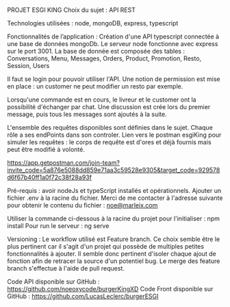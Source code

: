 PROJET ESGI KING
Choix du sujet : API REST

Technologies utilisées : node, mongoDB, express, typescript

Fonctionnalités de l’application : 
Création d'une API typescript connectée à une base de données mongoDb. 
Le serveur node fonctionne avec express sur le port 3001. 
La base de donnée est composée des tables : Conversations, Menu, Messages, Orders, Product, Promotion, Resto, Session, Users

Il faut se login pour pouvoir utiliser l'API.
Une notion de permission est mise en place : un customer ne peut modifier un resto par exemple.

Lorsqu'une commande est en cours, le livreur et le customer ont la possibilité d'échanger par chat.
Une discussion est crée lors du premier message, puis tous les messages sont ajoutés à la suite.

L'ensemble des requêtes disponibles sont définies dans le sujet.
Chaque rôle a ses endPoints dans son controler.
Lien vers le postman esgiKing pour simuler les requêtes : le corps de requête est d'ores et déjà fournis mais peut être modifié à volonté.

https://app.getpostman.com/join-team?invite_code=5a876e5088dd859e71aa3c59528e9305&target_code=929578d6f67b40ff1a0f72c38f28a93f


Pré-requis : avoir nodeJs et typeScript installés et opérationnels.
Ajouter un fichier .env à la racine du fichier.
Merci de me contacter à l'adresse suivante pour obtenir le contenu du fichier : 
noe@marleix.com

Utiliser la commande ci-dessous à la racine du projet pour l'initialiser : npm install
Pour run le serveur : ng serve

Versioning : Le workflow utilisé est Feature branch. Ce choix semble être le plus pertinent car il s'agit d'un projet qui possède de multiples petites fonctionnalités à ajouter. Il semble donc pertinent d'isoler chaque ajout de fonction afin de retracer la source d'un potentiel bug. Le merge des feature branch s'effectue à l'aide de pull request.

Code API disponible sur GitHub : https://github.com/noeoxycode/burgerKingXD
Code Front disponible sur GitHub : https://github.com/LucasLeclerc/burgerESGI